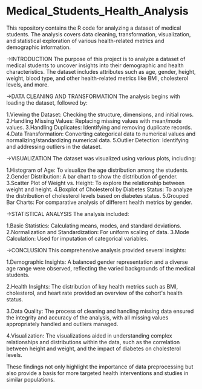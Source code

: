 # Medical_Students_Health_Analysis

This repository contains the R code for analyzing a dataset of medical students. The analysis covers data cleaning, transformation, visualization, and statistical exploration of various health-related metrics and demographic information.

->INTRODUCTION
The purpose of this project is to analyze a dataset of medical students to uncover insights into their demographic and health characteristics. The dataset includes attributes such as age, gender, height, weight, blood type, and other health-related metrics like BMI, cholesterol levels, and more.

->DATA CLEANING AND TRANSFORMATION
The analysis begins with loading the dataset, followed by:

1.Viewing the Dataset: Checking the structure, dimensions, and initial rows.
2.Handling Missing Values: Replacing missing values with mean/mode values.
3.Handling Duplicates: Identifying and removing duplicate records.
4.Data Transformation: Converting categorical data to numerical values and normalizing/standardizing numerical data.
5.Outlier Detection: Identifying and addressing outliers in the dataset.


->VISUALIZATION
The dataset was visualized using various plots, including:

1.Histogram of Age: To visualize the age distribution among the students.
2.Gender Distribution: A bar chart to show the distribution of gender.
3.Scatter Plot of Weight vs. Height: To explore the relationship between weight and height.
4.Boxplot of Cholesterol by Diabetes Status: To analyze the distribution of cholesterol levels based on diabetes status.
5.Grouped Bar Charts: For comparative analysis of different health metrics by gender.


->STATISTICAL ANALYSIS
The analysis included:

1.Basic Statistics: Calculating means, modes, and standard deviations.
2.Normalization and Standardization: For uniform scaling of data.
3.Mode Calculation: Used for imputation of categorical variables.


->CONCLUSION
This comprehensive analysis provided several insights:

1.Demographic Insights: A balanced gender representation and a diverse age range were observed, reflecting the varied backgrounds of the medical students.

2.Health Insights: The distribution of key health metrics such as BMI, cholesterol, and heart rate provided an overview of the cohort's health status.

3.Data Quality: The process of cleaning and handling missing data ensured the integrity and accuracy of the analysis, with all missing values appropriately handled and outliers managed.

4.Visualization: The visualizations aided in understanding complex relationships and distributions within the data, such as the correlation between height and weight, and the impact of diabetes on cholesterol levels.

These findings not only highlight the importance of data preprocessing but also provide a basis for more targeted health interventions and studies in similar populations.

